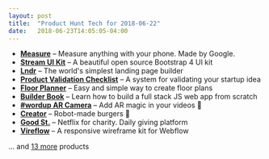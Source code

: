 ```yaml
---
layout: post
title:  "Product Hunt Tech for 2018-06-22"
date:   2018-06-23T14:05:05-04:00
---
```


* **[Measure](https://www.producthunt.com/posts/measure-2?utm_campaign=producthunt-api&utm_medium=api&utm_source=Application%3A+Daily+Digest+RSS+%28ID%3A+3202%29)** – Measure anything with your phone. Made by Google.
* **[Stream UI Kit](https://www.producthunt.com/posts/stream-ui-kit?utm_campaign=producthunt-api&utm_medium=api&utm_source=Application%3A+Daily+Digest+RSS+%28ID%3A+3202%29)** – A beautiful open source Bootstrap 4 UI kit
* **[Lndr](https://www.producthunt.com/posts/lndr?utm_campaign=producthunt-api&utm_medium=api&utm_source=Application%3A+Daily+Digest+RSS+%28ID%3A+3202%29)** – The world's simplest landing page builder
* **[Product Validation Checklist](https://www.producthunt.com/posts/product-validation-checklist?utm_campaign=producthunt-api&utm_medium=api&utm_source=Application%3A+Daily+Digest+RSS+%28ID%3A+3202%29)** – A system for validating your startup idea
* **[Floor Planner](https://www.producthunt.com/posts/floor-planner?utm_campaign=producthunt-api&utm_medium=api&utm_source=Application%3A+Daily+Digest+RSS+%28ID%3A+3202%29)** – Easy and simple way to create floor plans
* **[Builder Book](https://www.producthunt.com/posts/builder-book?utm_campaign=producthunt-api&utm_medium=api&utm_source=Application%3A+Daily+Digest+RSS+%28ID%3A+3202%29)** – Learn how to build a full stack JS web app from scratch
* **[#wordup AR Camera](https://www.producthunt.com/posts/wordup-ar-camera?utm_campaign=producthunt-api&utm_medium=api&utm_source=Application%3A+Daily+Digest+RSS+%28ID%3A+3202%29)** – Add AR magic in your videos 🎥
* **[Creator](https://www.producthunt.com/posts/creator-2?utm_campaign=producthunt-api&utm_medium=api&utm_source=Application%3A+Daily+Digest+RSS+%28ID%3A+3202%29)** – Robot-made burgers 🍔
* **[Good St.](https://www.producthunt.com/posts/good-st-2?utm_campaign=producthunt-api&utm_medium=api&utm_source=Application%3A+Daily+Digest+RSS+%28ID%3A+3202%29)** – Netflix for charity. Daily giving platform
* **[Vireflow](https://www.producthunt.com/posts/vireflow?utm_campaign=producthunt-api&utm_medium=api&utm_source=Application%3A+Daily+Digest+RSS+%28ID%3A+3202%29)** – A responsive wireframe kit for Webflow

… and [13 more](https://www.producthunt.com/tech) products